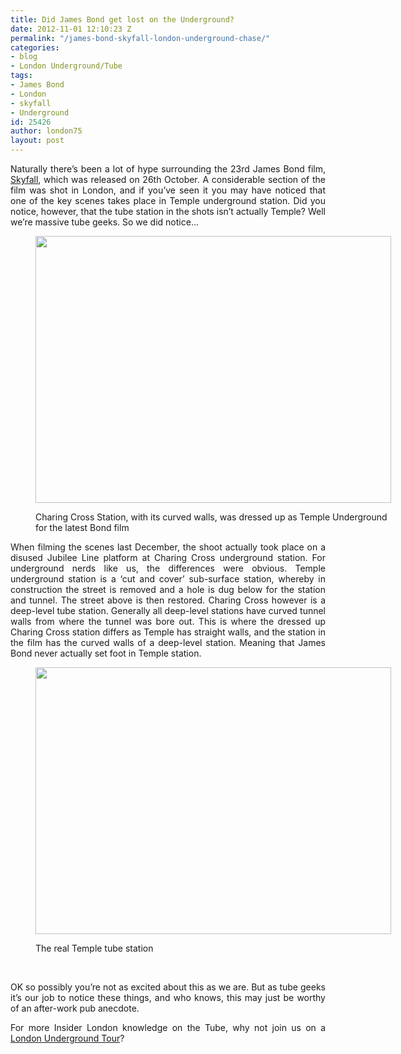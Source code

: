 ```yaml
---
title: Did James Bond get lost on the Underground?
date: 2012-11-01 12:10:23 Z
permalink: "/james-bond-skyfall-london-underground-chase/"
categories:
- blog
- London Underground/Tube
tags:
- James Bond
- London
- skyfall
- Underground
id: 25426
author: london75
layout: post
---
```


<p style="text-align: justify">
  Naturally there&#8217;s been a lot of hype surrounding the 23rd James Bond film, <a href="http://www.skyfall-movie.com/site/">Skyfall</a>, which was released on 26th October. A considerable section of the film was shot in London, and if you&#8217;ve seen it you may have noticed that one of the key scenes takes place in Temple underground station. Did you notice, however, that the tube station in the shots isn&#8217;t actually Temple? Well we&#8217;re massive tube geeks. So we did notice&#8230;
</p><figure id="attachment_2363" style="width: 569px" class="wp-caption alignnone">

[<img class="size-full wp-image-2363" src="/wp-content/uploads/2012/11/London_Underground_Charing_Cross_station.jpg" alt="" width="569" height="427" />](/wp-content/uploads/2012/11/London_Underground_Charing_Cross_station.jpg)<figcaption class="wp-caption-text">Charing Cross Station, with its curved walls, was dressed up as Temple Underground for the latest Bond film</figcaption></figure>

<p style="text-align: justify">
  When filming the scenes last December, the shoot actually took place on a disused Jubilee Line platform at Charing Cross underground station. For underground nerds like us, the differences were obvious. Temple underground station is a &#8216;cut and cover&#8217; sub-surface station, whereby in construction the street is removed and a hole is dug below for the station and tunnel. The street above is then restored. Charing Cross however is a deep-level tube station. Generally all deep-level stations have curved tunnel walls from where the tunnel was bore out. This is where the dressed up Charing Cross station differs as Temple has straight walls, and the station in the film has the curved walls of a deep-level station. Meaning that James Bond never actually set foot in Temple station.
</p><figure id="attachment_2365" style="width: 569px" class="wp-caption alignnone">

[<img class="size-full wp-image-2365" src="/wp-content/uploads/2012/11/London_Underground_Temple_station.jpg" alt="" width="569" height="427" />](/wp-content/uploads/2012/11/London_Underground_Temple_station.jpg)<figcaption class="wp-caption-text">The real Temple tube station</figcaption></figure>

&nbsp;

<p style="text-align: justify">
  OK so possibly you&#8217;re not as excited about this as we are. But as tube geeks it&#8217;s our job to notice these things, and who knows, this may just be worthy of an after-work pub anecdote.
</p>

<p style="text-align: justify">
  <p style="text-align: justify">
    For more Insider London knowledge on the Tube, why not join us on a <a title="London Underground and Tube Tours" href="http://www.insider-london.co.uk/london-underground-tube-tours/">London Underground Tour</a>?
  </p>
